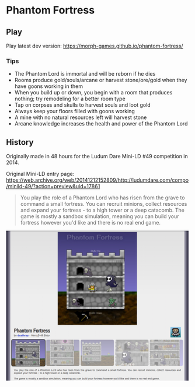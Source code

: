 # Phantom Fortress

## Play

Play latest dev version: https://morph-games.github.io/phantom-fortress/

### Tips

- The Phantom Lord is immortal and will be reborn if he dies
- Rooms produce gold/souls/arcane or harvest stone/ore/gold when they have goons working in them
- When you build up or down, you begin with a room that produces nothing; try remodeling for a better room type
- Tap on corpses and skulls to harvest souls and loot gold
- Always keep your floors filled with goons working
- A mine with no natural resources left will harvest stone
- Arcane knowledge increases the health and power of the Phantom Lord


## History
 
Originally made in 48 hours for the Ludum Dare Mini-LD #49 competition in 2014.

Original Mini-LD entry page: https://web.archive.org/web/20141212152809/http://ludumdare.com/compo/minild-49/?action=preview&uid=17861

> You play the role of a Phantom Lord who has risen from the grave to command a small fortress. You can recruit minions, collect resources and expand your fortress - to a high tower or a deep catacomb. The game is mostly a sandbox simulation, meaning you can build your fortress however you'd like and there is no real end game.

<img src="./images/ludum-dare-archive-screenshot.png" width="500">

